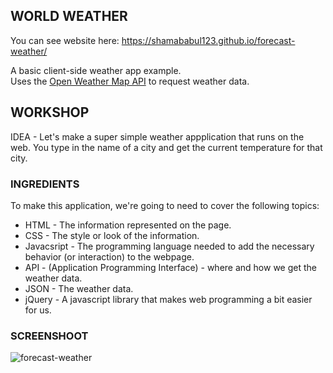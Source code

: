 WORLD WEATHER
-------------

You can see website here: https://shamababul123.github.io/forecast-weather/

A basic client-side weather app example.  
Uses the [Open Weather Map API](http://openweathermap.org/api) to request weather data.

## WORKSHOP

IDEA - Let's make a super simple weather appplication that runs on the web. You type in the name of a city and get the current temperature for that city. 

### INGREDIENTS
To make this application, we're going to need to cover the following topics:
  * HTML - The information represented on the page.
  * CSS - The style or look of the information.
  * Javacsript - The programming language needed to add the necessary behavior (or interaction) to the webpage.
  * API - (Application Programming Interface) - where and how we get the weather data.
  * JSON - The weather data.
  * jQuery - A javascript library that makes web programming a bit easier for us.

### SCREENSHOOT
![forecast-weather](https://user-images.githubusercontent.com/38943439/46164240-ef4d9980-c2a6-11e8-9b11-1f9eb9bfd3f8.png)
